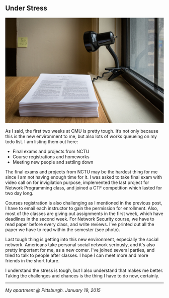 ## Under Stress

![](../../images/stress.jpg)

As I said, the first two weeks at CMU is pretty tough. It’s not only because this is the new environment to me, but also lots of works queueing on my todo list. I am listing them out here:

- Final exams and projects from NCTU
- Course registrations and homeworks
- Meeting new people and settling down

The final exams and projects from NCTU may be the hardest thing for me since I am not having enough time for it. I was asked to take final exam with video call on for invigilation purpose, implemented the last project for Network Programming class, and joined a CTF competition which lasted for two day long.

Courses registration is also challenging as I mentioned in the previous post, I have to email each instructor to gain the permission for enrollment. Also, most of the classes are giving out assignments in the first week, which have deadlines in the second week. For Network Security course, we have to read paper before every class, and write reviews. I've printed out all the paper we have to read within the semester (see photo).

Last tough thing is getting into this new environment, especially the social network. Americans take personal social network seriously, and it's also pretty important for me, as a new comer. I've joined several parties, and tried to talk to people after classes. I hope I can meet more and more friends in the short future.

I understand the stress is tough, but I also understand that makes me better. Taking the challenges and chances is the thing I have to do now, certainly.

---

*My apartment @ Pittsburgh. January 19, 2015*
